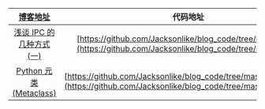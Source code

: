 |[博客地址](https://jacksonlike.cn)|代码地址
|:--:|:--:|
|[浅谈 IPC 的几种方式 (一)](https://jacksonlike.cn/Unix/PIPE/)|[https://github.com/Jacksonlike/blog_code/tree/master/IPC](https://github.com/Jacksonlike/blog_code/tree/master/IPC)
|[Python 元类(Metaclass)](https://jacksonlike.cn/Python/metaclass/)|[https://github.com/Jacksonlike/blog_code/tree/master/metaclass](https://github.com/Jacksonlike/blog_code/tree/master/metaclass)
